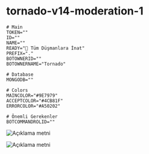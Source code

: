 # tornado-v14-moderation-1

```
# Main
TOKEN=""
ID=""
NAME=""
READY="🤡 Tüm Düşmanlara İnat"
PREFIX="."
BOTOWNERID=""
BOTOWNERNAME="Tornado"

# Database
MONGODB=""

# Colors
MAINCOLOR="#9E7979"
ACCEPTCOLOR="#4CB81F"
ERRORCOLOR="#A50202"

# Önemli Gerekenler
BOTCOMMANDROLID=""
```
![Açıklama metni](https://media.discordapp.net/attachments/1220714050032373801/1220741961414217788/image.png?ex=66100b8b&is=65fd968b&hm=b2be5d139df59af817503e3a96c4f892de453da64d571fdd0b3cfce8b00b43c9&=&format=webp&quality=lossless&width=812&height=458)

![Açıklama metni](https://cdn.discordapp.com/attachments/1220714050032373801/1220714065454698538/image.png?ex=660ff190&is=65fd7c90&hm=01150dee2a5da95f6bbf729e65aecde4fde06c7a5229687f932c866dfaa385b4&)
